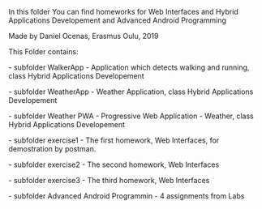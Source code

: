 <p>In this folder You can find homeworks for Web Interfaces and Hybrid Applications Developement and Advanced Android Programming</p>
<p>Made by Daniel Ocenas, Erasmus Oulu, 2019 </p>
<p>This Folder contains:</p>
<p>- subfolder WalkerApp - Application which detects walking and running, class Hybrid Applications Developement</p>
<p>- subfolder WeatherApp - Weather Application, class Hybrid Applications Developement</p>
<p>- subfolder Weather PWA - Progressive Web Application - Weather, class Hybrid Applications Developement</p>
<p>- subfolder exercise1 -  The first homework, Web Interfaces, for demostration by postman.</p>
<o>- subfolder exercise2 - The second homework, Web Interfaces </p>
<o>- subfolder exercise3 - The third homework, Web Interfaces </p>
<o>- subfolder Advanced Android Programmin - 4 assignments from Labs </p>